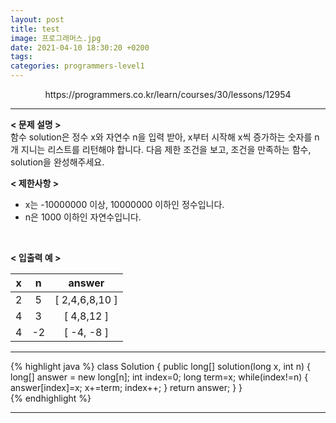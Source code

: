 ```yaml
---
layout: post
title: test
image: 프로그래머스.jpg
date: 2021-04-10 18:30:20 +0200
tags:
categories: programmers-level1
---
```

<center>https://programmers.co.kr/learn/courses/30/lessons/12954</center>

***


**< 문제 설명 >**  
함수 solution은 정수 x와 자연수 n을 입력 받아, x부터 시작해 x씩 증가하는 숫자를 n개 지니는 리스트를 리턴해야 합니다. 다음 제한 조건을 보고, 조건을 만족하는 함수, solution을 완성해주세요.

  

**< 제한사항 >**  

* x는 -10000000 이상, 10000000 이하인 정수입니다.
* n은 1000 이하인 자연수입니다.
 <br>  



**< 입출력 예 >**  

|x|n|answer|
|:---:|:---:|:---:|
| 2 | 5 | [ 2,4,6,8,10 ] |
| 4 | 3 | [ 4,8,12 ] |
| 4 | -2 | [ -4, -8 ] |  



  

*** 




{% highlight java %}
class Solution {
    public long[] solution(long x, int n) {
        long[] answer = new long[n];
        int index=0;
        long term=x;
        while(index!=n)
        {
        	answer[index]=x;
        	x+=term;
        	index++;
        }
        return answer;
    }
}	
{% endhighlight %}

***